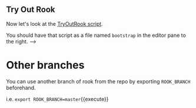 ## Try Out Rook

Now let's look at the [TryOutRook script](https://gist.github.com/joshuacox/30c0b0871622b233195a8bb5229ee5e4).

You should have that script as a file named `bootstrap` in the editor
pane to the right. -->

# Other branches

You can use another branch of rook from  the repo by exporting
`ROOK_BRANCH` beforehand.

 i.e.
`export ROOK_BRANCH=master`{{execute}}
